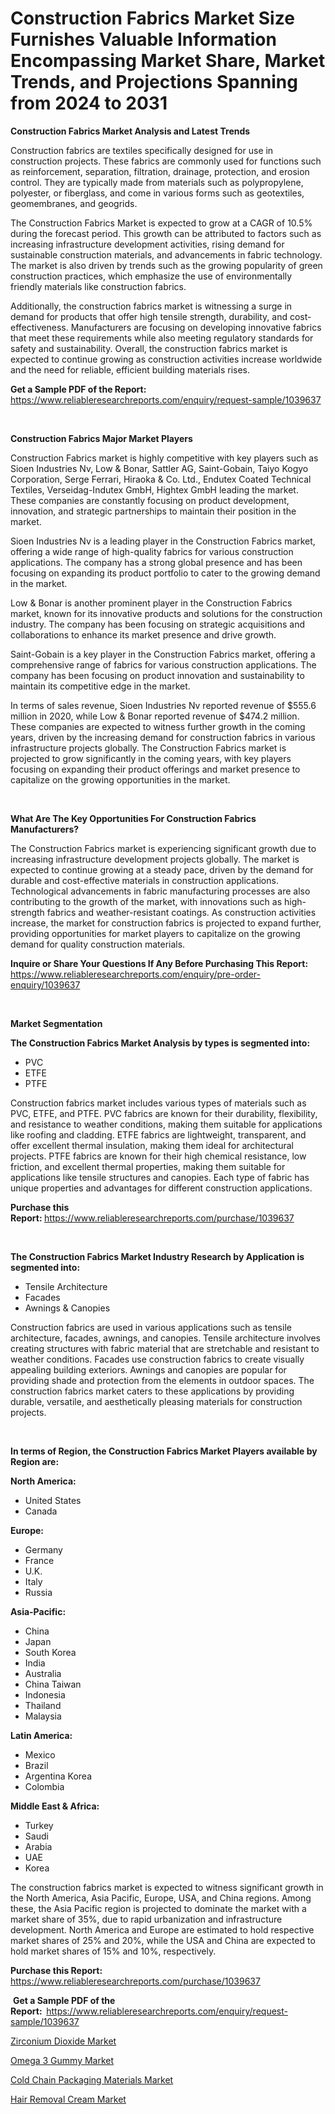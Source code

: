 <p><h1>Construction Fabrics Market Size Furnishes Valuable Information Encompassing Market Share, Market Trends, and Projections Spanning from 2024 to 2031</h1></p><p><strong>Construction Fabrics Market Analysis and Latest Trends</strong></p>
<p><p>Construction fabrics are textiles specifically designed for use in construction projects. These fabrics are commonly used for functions such as reinforcement, separation, filtration, drainage, protection, and erosion control. They are typically made from materials such as polypropylene, polyester, or fiberglass, and come in various forms such as geotextiles, geomembranes, and geogrids.</p><p>The Construction Fabrics Market is expected to grow at a CAGR of 10.5% during the forecast period. This growth can be attributed to factors such as increasing infrastructure development activities, rising demand for sustainable construction materials, and advancements in fabric technology. The market is also driven by trends such as the growing popularity of green construction practices, which emphasize the use of environmentally friendly materials like construction fabrics.</p><p>Additionally, the construction fabrics market is witnessing a surge in demand for products that offer high tensile strength, durability, and cost-effectiveness. Manufacturers are focusing on developing innovative fabrics that meet these requirements while also meeting regulatory standards for safety and sustainability. Overall, the construction fabrics market is expected to continue growing as construction activities increase worldwide and the need for reliable, efficient building materials rises.</p></p>
<p><strong>Get a Sample PDF of the Report:&nbsp;</strong> <a href="https://www.reliableresearchreports.com/enquiry/request-sample/1039637">https://www.reliableresearchreports.com/enquiry/request-sample/1039637</a></p>
<p>&nbsp;</p>
<p><strong>Construction Fabrics Major Market Players</strong></p>
<p><p>Construction Fabrics market is highly competitive with key players such as Sioen Industries Nv, Low & Bonar, Sattler AG, Saint-Gobain, Taiyo Kogyo Corporation, Serge Ferrari, Hiraoka & Co. Ltd., Endutex Coated Technical Textiles, Verseidag-Indutex GmbH, Hightex GmbH leading the market. These companies are constantly focusing on product development, innovation, and strategic partnerships to maintain their position in the market.</p><p>Sioen Industries Nv is a leading player in the Construction Fabrics market, offering a wide range of high-quality fabrics for various construction applications. The company has a strong global presence and has been focusing on expanding its product portfolio to cater to the growing demand in the market.</p><p>Low & Bonar is another prominent player in the Construction Fabrics market, known for its innovative products and solutions for the construction industry. The company has been focusing on strategic acquisitions and collaborations to enhance its market presence and drive growth.</p><p>Saint-Gobain is a key player in the Construction Fabrics market, offering a comprehensive range of fabrics for various construction applications. The company has been focusing on product innovation and sustainability to maintain its competitive edge in the market.</p><p>In terms of sales revenue, Sioen Industries Nv reported revenue of $555.6 million in 2020, while Low & Bonar reported revenue of $474.2 million. These companies are expected to witness further growth in the coming years, driven by the increasing demand for construction fabrics in various infrastructure projects globally. The Construction Fabrics market is projected to grow significantly in the coming years, with key players focusing on expanding their product offerings and market presence to capitalize on the growing opportunities in the market.</p></p>
<p>&nbsp;</p>
<p><strong>What Are The Key Opportunities For Construction Fabrics Manufacturers?</strong></p>
<p><p>The Construction Fabrics market is experiencing significant growth due to increasing infrastructure development projects globally. The market is expected to continue growing at a steady pace, driven by the demand for durable and cost-effective materials in construction applications. Technological advancements in fabric manufacturing processes are also contributing to the growth of the market, with innovations such as high-strength fabrics and weather-resistant coatings. As construction activities increase, the market for construction fabrics is projected to expand further, providing opportunities for market players to capitalize on the growing demand for quality construction materials.</p></p>
<p><strong>Inquire or Share Your Questions If Any Before Purchasing This Report:</strong> <a href="https://www.reliableresearchreports.com/enquiry/pre-order-enquiry/1039637">https://www.reliableresearchreports.com/enquiry/pre-order-enquiry/1039637</a></p>
<p>&nbsp;</p>
<p><strong>Market Segmentation</strong></p>
<p><strong>The Construction Fabrics Market Analysis by types is segmented into:</strong></p>
<p><ul><li>PVC</li><li>ETFE</li><li>PTFE</li></ul></p>
<p><p>Construction fabrics market includes various types of materials such as PVC, ETFE, and PTFE. PVC fabrics are known for their durability, flexibility, and resistance to weather conditions, making them suitable for applications like roofing and cladding. ETFE fabrics are lightweight, transparent, and offer excellent thermal insulation, making them ideal for architectural projects. PTFE fabrics are known for their high chemical resistance, low friction, and excellent thermal properties, making them suitable for applications like tensile structures and canopies. Each type of fabric has unique properties and advantages for different construction applications.</p></p>
<p><strong>Purchase this Report:&nbsp;</strong><a href="https://www.reliableresearchreports.com/purchase/1039637">https://www.reliableresearchreports.com/purchase/1039637</a></p>
<p>&nbsp;</p>
<p><strong>The Construction Fabrics Market Industry Research by Application is segmented into:</strong></p>
<p><ul><li>Tensile Architecture</li><li>Facades</li><li>Awnings & Canopies</li></ul></p>
<p><p>Construction fabrics are used in various applications such as tensile architecture, facades, awnings, and canopies. Tensile architecture involves creating structures with fabric material that are stretchable and resistant to weather conditions. Facades use construction fabrics to create visually appealing building exteriors. Awnings and canopies are popular for providing shade and protection from the elements in outdoor spaces. The construction fabrics market caters to these applications by providing durable, versatile, and aesthetically pleasing materials for construction projects.</p></p>
<p>&nbsp;</p>
<p><strong>In terms of Region, the Construction Fabrics Market Players available by Region are:</strong></p>
<p>
    <p> <strong> North America: </strong>
        <ul>
            <li>United States</li>
            <li>Canada</li>
        </ul>
        </p> 
    <p> <strong> Europe: </strong>
        <ul>
            <li>Germany</li>
            <li>France</li>
            <li>U.K.</li>
            <li>Italy</li>
            <li>Russia</li>
        </ul>
        </p> 
    <p> <strong> Asia-Pacific: </strong>
        <ul>
            <li>China</li>
            <li>Japan</li>
            <li>South Korea</li>
            <li>India</li>
            <li>Australia</li>
            <li>China Taiwan</li>
            <li>Indonesia</li>
            <li>Thailand</li>
            <li>Malaysia</li>
        </ul>
        </p> 
    <p> <strong> Latin America: </strong>
        <ul>
            <li>Mexico</li>
            <li>Brazil</li>
            <li>Argentina Korea</li>
            <li>Colombia</li>
        </ul>
        </p> 
    <p> <strong> Middle East & Africa: </strong>
        <ul>
            <li>Turkey</li>
            <li>Saudi</li>
            <li>Arabia</li>
            <li>UAE</li>
            <li>Korea</li>
        </ul>
    </p>
    </p>
<p><p>The construction fabrics market is expected to witness significant growth in the North America, Asia Pacific, Europe, USA, and China regions. Among these, the Asia Pacific region is projected to dominate the market with a market share of 35%, due to rapid urbanization and infrastructure development. North America and Europe are estimated to hold respective market shares of 25% and 20%, while the USA and China are expected to hold market shares of 15% and 10%, respectively.</p></p>
<p><strong>Purchase this Report: </strong><a href="https://www.reliableresearchreports.com/purchase/1039637">https://www.reliableresearchreports.com/purchase/1039637</a></p>
<p>&nbsp;<strong>Get a Sample PDF of the Report:&nbsp;&nbsp;</strong><a href="https://www.reliableresearchreports.com/enquiry/request-sample/1039637">https://www.reliableresearchreports.com/enquiry/request-sample/1039637</a></p>
<p><strong></strong></p>
<p><p><a href="https://github.com/lubmix/Market-Research-Report-List-1/blob/main/zirconium-dioxide-market.md">Zirconium Dioxide Market</a></p><p><a href="https://issuu.com/reportprime-2/docs/omega-3-gummy-market-size-2030.pptx">Omega 3 Gummy Market</a></p><p><a href="https://github.com/joannagoyvaerts/Market-Research-Report-List-1/blob/main/cold-chain-packaging-materials-market.md">Cold Chain Packaging Materials Market</a></p><p><a href="https://issuu.com/reportprime-2/docs/hair-removal-cream-market-size-2030.pptx">Hair Removal Cream Market</a></p></p>